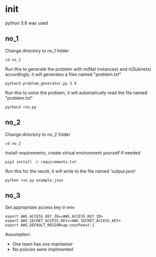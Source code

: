 # init

python 3.8 was used

## no_1

Change directory to no_1 folder

```
cd no_1
```

Run this to generate the problem with m(Nat instances) and n(Subnets) accordingly, it will generates a files named "problem.txt"

```
python3 problem_generator.py 3 4
```

Run this to solve the problem, it will automatically read the file named "problem.txt"
```
python3 run.py
```
## no_2

Change directory to no_2 folder

```
cd no_2
```

Install requirements, create virtual environment yourself if needed

```
pip3 install -r requirements.txt
```

Run this for the result, it will write to the file named 'output.json'

```
python run.py example.json
```

## no_3
Set appropriate access key in env

```
export AWS_ACCESS_KEY_ID=<AWS_ACCESS_KEY_ID>
export AWS_SECRET_ACCESS_KEY=<AWS_SECRET_ACCESS_KEY>
export AWS_DEFAULT_REGION=ap-southeast-1
```

Assumption:
- One team has one maintainer
- No policies were implimented
